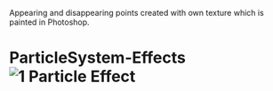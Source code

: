 Appearing and disappearing points created with own texture which is painted in Photoshop. 

# ParticleSystem-Effects![1 Particle Effect](https://user-images.githubusercontent.com/80714127/142474747-2cefdf78-d618-484b-9a89-b56283ff6377.gif)
